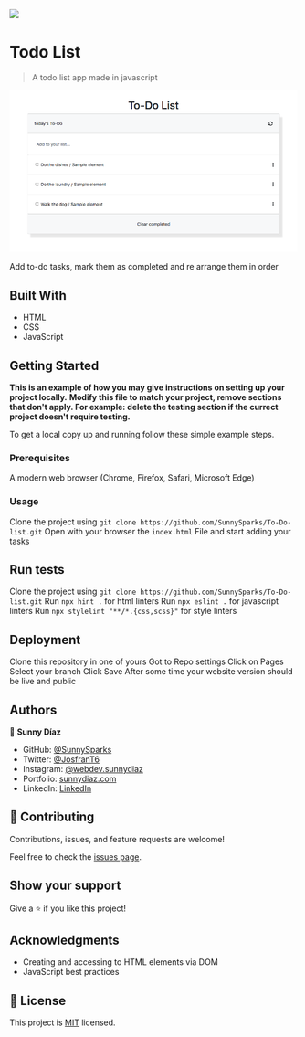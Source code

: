 ![](https://img.shields.io/badge/Microverse-blueviolet)

# Todo List

> A todo list app made in javascript

![screenshot](thumbnail.png)

Add to-do tasks, mark them as completed and re arrange them in order

## Built With

- HTML
- CSS
- JavaScript



## Getting Started

**This is an example of how you may give instructions on setting up your project locally.**
**Modify this file to match your project, remove sections that don't apply. For example: delete the testing section if the currect project doesn't require testing.**


To get a local copy up and running follow these simple example steps.

### Prerequisites
 A modern web browser (Chrome, Firefox, Safari, Microsoft Edge)

### Usage
 Clone the project using `git clone https://github.com/SunnySparks/To-Do-list.git`
 Open with your browser the `index.html` File and start adding your tasks
 
## Run tests
 Clone the project using `git clone https://github.com/SunnySparks/To-Do-list.git`
 Run `npx hint .` for html linters
 Run `npx eslint .` for javascript linters
 Run `npx stylelint "**/*.{css,scss}"` for style linters
 
## Deployment
 Clone this repository in one of yours
 Got to Repo settings
 Click on Pages
 Select your branch
 Click Save
 After some time your website version should be live and public


## Authors

👤 **Sunny Díaz**

- GitHub: [@SunnySparks](https://github.com/SunnySparks)
- Twitter: [@JosfranT6](https://twitter.com/JosFranT6)
- Instagram: [@webdev.sunnydiaz](https://www.instagram.com/webdev.sunnydiaz/)
- Portfolio: [sunnydiaz.com](https://sunnydiaz.com/)
- LinkedIn: [LinkedIn](https://www.linkedin.com/in/jose-f-silva/)

## 🤝 Contributing

Contributions, issues, and feature requests are welcome!

Feel free to check the [issues page](https://github.com/SunnySparks/To-Do-list/issues).

## Show your support

Give a ⭐️ if you like this project!

## Acknowledgments

- Creating and accessing to HTML elements via DOM
- JavaScript best practices

## 📝 License

This project is [MIT](./MIT.md) licensed.
